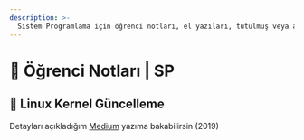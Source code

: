 ```yaml
---
description: >-
  Sistem Programlama için öğrenci notları, el yazıları, tutulmuş veya alınmış notlar
---
```


# 📕 Öğrenci Notları \| SP

## 💎 Linux Kernel Güncelleme

Detayları açıkladığım [Medium](https://medium.com/@yedhrab/linux-kernel-g%C3%BCncelleme-4ce3ce55de36) yazıma bakabilirsin (2019)
